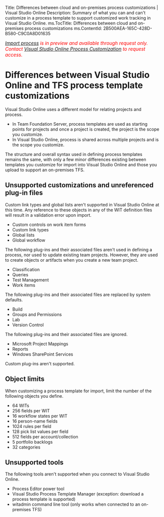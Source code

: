 Title: Differences between cloud and on-premises process customizations | Visual Studio Online
Description: Summary of what you can and can't customize in a process template to support customized work tracking in Visual Studio Online.
ms.TocTitle: Differences between cloud and on-premises process customizations
ms.ContentId: 2B500AEA-165C-428D-B580-C9C0A8D01635

<span style="color:red; font-size:1.1em;">*[Import process](import-process.md) is in preview and available through request only. Contact [Visual Studio Online Process Customization](mailto:vsocustpt@microsoft.com) to request access.*  </span>

# Differences between Visual Studio Online and TFS process template customizations

Visual Studio Online uses a different model for relating projects and process.  
* In Team Foundation Server, process templates are used as starting points for projects and once a project is created, the project is the scope you customize.
* In Visual Studio Online, process is shared across multiple projects and is the scope you customize.  
 
The structure and overall syntax used in defining process templates remains the same, with only a few minor differences existing between templates 
you customize for import into Visual Studio Online and those you upload to support an on-premises TFS.  

## Unsupported customizations and unreferenced plug-in files

Custom link types and global lists aren't supported in Visual Studio Online at this time. 
Any reference to these objects in any of the WIT definition files will result in a validation error upon import.  
*   Custom controls on work item forms
*   Custom link types  
*   Global lists
*   Global workflow

The following plug-ins and their associated files aren't used in defining a process, nor used to update existing team projects. 
However, they are used to create objects or artifacts when you create a new team project.  
*   Classification      
*   Queries   
*   Test Management
*   Work items  

The following plug-ins and their associated files are replaced by system defaults.  
*   Build    
*   Groups and Permissions
*   Lab  
*   Version Control   

The following plug-ins and their associated files are ignored.  
*   Microsoft Project Mappings
*   Reports  
*   Windows SharePoint Services  

Custom plug-ins aren't supported. 

## Object limits 
When customizing a process template for import, limit the number of the following objects you define.  
*   64 WITs   
*   256 fields per WIT
*   16 workflow states per WIT     
*   16 person-name fields    
*   1024 rules per field   
*   128 pick list values per field   
*   512 fields per account/collection     
*   5 portfolio backlogs  
*   32 categories                                                                                                                                         

## Unsupported tools
The following tools aren't supported when you connect to Visual Studio Online.   
*   Process Editor power tool  
*   Visual Studio Process Template Manager (exception: download a process template is supported)   
*   witadmin command line tool (only works when connected to an on-premises TFS)  

